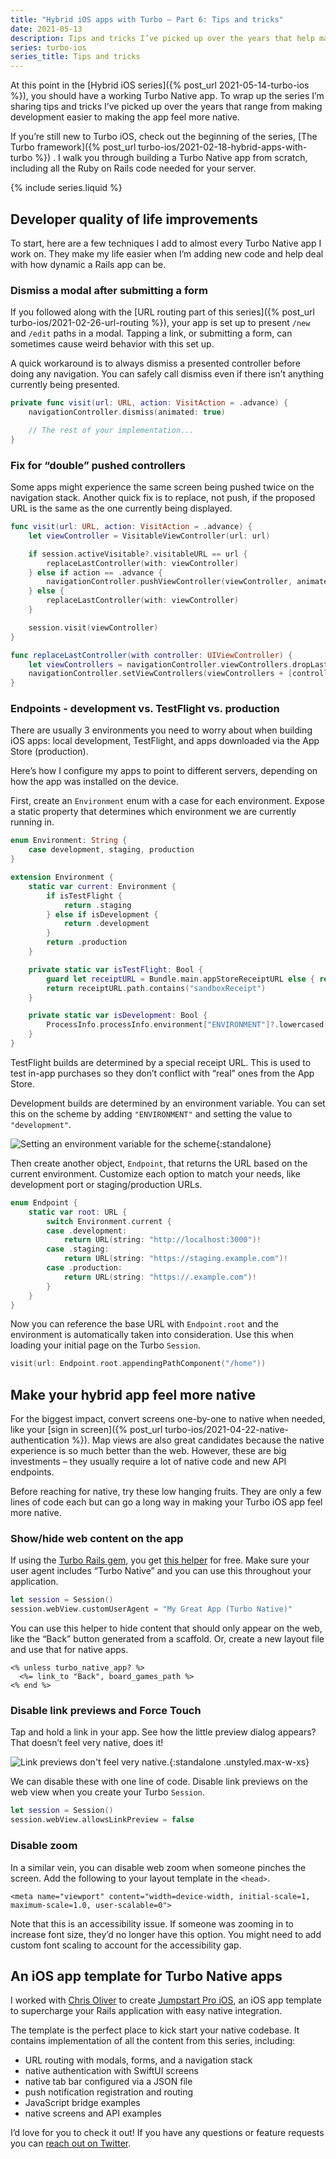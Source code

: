 ```yaml
---
title: "Hybrid iOS apps with Turbo – Part 6: Tips and tricks"
date: 2021-05-13
description: Tips and tricks I’ve picked up over the years that help make the app feel more native and development easier.
series: turbo-ios
series_title: Tips and tricks
---
```


At this point in the [Hybrid iOS series]({% post_url 2021-05-14-turbo-ios %}), you should have a working Turbo Native app. To wrap up the series I’m sharing tips and tricks I’ve picked up over the years that range from making development easier to making the app feel more native.

If you’re still new to Turbo iOS, check out the beginning of the series, [The Turbo framework]({% post_url turbo-ios/2021-02-18-hybrid-apps-with-turbo %}) . I walk you through building a Turbo Native app from scratch, including all the Ruby on Rails code needed for your server.

{% include series.liquid %}

## Developer quality of life improvements

To start, here are a few techniques I add to almost every Turbo Native app I work on. They make my life easier when I’m adding new code and help deal with how dynamic a Rails app can be.

### Dismiss a modal after submitting a form

If you followed along with the [URL routing part of this series]({% post_url turbo-ios/2021-02-26-url-routing %}), your app is set up to present `/new` and `/edit` paths in a modal. Tapping a link, or submitting a form, can sometimes cause weird behavior with this set up.

A quick workaround is to always dismiss a presented controller before doing any navigation. You can safely call dismiss even if there isn’t anything currently being presented.

```swift
private func visit(url: URL, action: VisitAction = .advance) {
    navigationController.dismiss(animated: true)

    // The rest of your implementation...
}
```

### Fix for “double” pushed controllers

Some apps might experience the same screen being pushed twice on the navigation stack. Another quick fix is to replace, not push, if the proposed URL is the same as the one currently being displayed.

```swift
func visit(url: URL, action: VisitAction = .advance) {
    let viewController = VisitableViewController(url: url)

    if session.activeVisitable?.visitableURL == url {
        replaceLastController(with: viewController)
    } else if action == .advance {
        navigationController.pushViewController(viewController, animated: true)
    } else {
        replaceLastController(with: viewController)
    }

    session.visit(viewController)
}

func replaceLastController(with controller: UIViewController) {
    let viewControllers = navigationController.viewControllers.dropLast()
    navigationController.setViewControllers(viewControllers + [controller], animated: false)
}
```

### Endpoints - development vs. TestFlight vs. production

There are usually 3 environments you need to worry about when building iOS apps: local development, TestFlight, and apps downloaded via the App Store (production). 

Here’s how I configure my apps to point to different servers, depending on how the app was installed on the device.

First, create an `Environment` enum with a case for each environment. Expose a static property that determines which environment we are currently running in.

```swift
enum Environment: String {
    case development, staging, production
}

extension Environment {
    static var current: Environment {
        if isTestFlight {
            return .staging
        } else if isDevelopment {
            return .development
        }
        return .production
    }

    private static var isTestFlight: Bool {
        guard let receiptURL = Bundle.main.appStoreReceiptURL else { return false }
        return receiptURL.path.contains("sandboxReceipt")
    }

    private static var isDevelopment: Bool {
        ProcessInfo.processInfo.environment["ENVIRONMENT"]?.lowercased() == "development"
    }
}
```

TestFlight builds are determined by a special receipt URL. This is used to test in-app purchases so they don’t conflict with “real” ones from the App Store.

Development builds are determined by an environment variable. You can set this on the scheme by adding `"ENVIRONMENT"` and setting the value to `"development"`.

![Setting an environment variable for the scheme](/assets/images/turbo-ios/tips-and-tricks/environment-variable.png){:standalone}

Then create another object, `Endpoint`, that returns the URL based on the current environment. Customize each option to match your needs, like development port or staging/production URLs.

```swift
enum Endpoint {
    static var root: URL {
        switch Environment.current {
        case .development:
            return URL(string: "http://localhost:3000")!
        case .staging:
            return URL(string: "https://staging.example.com")!
        case .production:
            return URL(string: "https://.example.com")!
        }
    }
}
```

Now you can reference the base URL with `Endpoint.root` and the environment is automatically taken into consideration. Use this when loading your initial page on the Turbo `Session`.

```swift
visit(url: Endpoint.root.appendingPathComponent("/home"))
```

## Make your hybrid app feel more native

For the biggest impact, convert screens one-by-one to native when needed, like your [sign in screen]({% post_url turbo-ios/2021-04-22-native-authentication %}). Map views are also great candidates because the native experience is so much better than the web. However, these are big investments – they usually require a lot of native code and new API endpoints.

Before reaching for native, try these low hanging fruits. They are only a few lines of code each but can go a long way in making your Turbo iOS app feel more native.

### Show/hide web content on the app

If using the [Turbo Rails gem](https://github.com/hotwired/turbo-rails), you get [this helper](https://github.com/hotwired/turbo-rails/blob/fec33d9bc767aec612b283620d2a74e78c1f90ae/app/controllers/turbo/native/navigation.rb#L46) for free. Make sure your user agent includes “Turbo Native” and you can use this throughout your application.

```swift
let session = Session()
session.webView.customUserAgent = "My Great App (Turbo Native)"
```

You can use this helper to hide content that should only appear on the web, like the “Back” button generated from a scaffold.  Or, create a new layout file and use that for native apps. 

```erb
<% unless turbo_native_app? %>
  <%= link_to "Back", board_games_path %>
<% end %>
```	

### Disable link previews and Force Touch

Tap and hold a link in your app. See how the little preview dialog appears? That doesn’t feel very native, does it!

![Link previews don't feel very native.](/assets/images/turbo-ios/tips-and-tricks/link-preview.png){:standalone .unstyled.max-w-xs}

We can disable these with one line of code. Disable link previews on the web view when you create your Turbo `Session`.

```swift
let session = Session()
session.webView.allowsLinkPreview = false
```

### Disable zoom

In a similar vein, you can disable web zoom when someone pinches the screen. Add the following to your layout template in the `<head>`.

`<meta name="viewport" content="width=device-width, initial-scale=1, maximum-scale=1.0, user-scalable=0">`

Note that this is an accessibility issue. If someone was zooming in to increase font size, they’d no longer have this option. You might need to add custom font scaling to account for the accessibility gap.

## An iOS app template for Turbo Native apps

I worked with [Chris Oliver](https://twitter.com/excid3) to create [Jumpstart Pro iOS](https://jumpstartrails.com/ios?utm_source=masilotti.com), an iOS app template to supercharge your Rails application with easy native integration.

The template is the perfect place to kick start your native codebase. It contains implementation of all the content from this series, including:

* URL routing with modals, forms, and a navigation stack
* native authentication with SwiftUI screens
* native tab bar configured via a JSON file
* push notification registration and routing
* JavaScript bridge examples
* native screens and API examples

I’d love for you to check it out! If you have any questions or feature requests you can [reach out on Twitter](https://twitter.com/joemasilotti).
